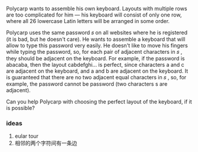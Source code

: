 Polycarp wants to assemble his own keyboard. Layouts with multiple rows are too complicated for him — his keyboard will consist of only one row, where all 26
 lowercase Latin letters will be arranged in some order.

Polycarp uses the same password 𝑠
 on all websites where he is registered (it is bad, but he doesn't care). He wants to assemble a keyboard that will allow to type this password very easily. He doesn't like to move his fingers while typing the password, so, for each pair of adjacent characters in 𝑠
, they should be adjacent on the keyboard. For example, if the password is abacaba, then the layout cabdefghi... is perfect, since characters a and c are adjacent on the keyboard, and a and b are adjacent on the keyboard. It is guaranteed that there are no two adjacent equal characters in 𝑠
, so, for example, the password cannot be password (two characters s are adjacent).

Can you help Polycarp with choosing the perfect layout of the keyboard, if it is possible?


### ideas
1. eular tour
2. 相邻的两个字符间有一条边